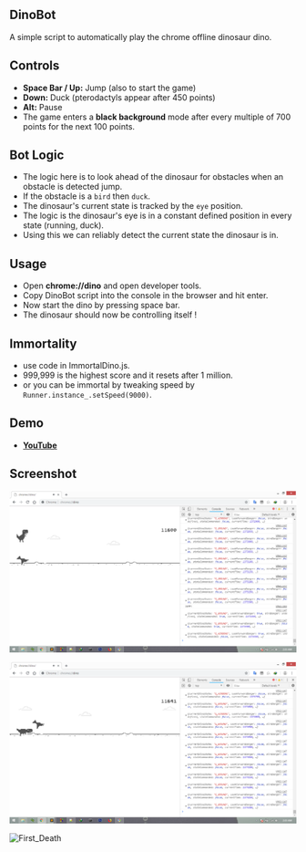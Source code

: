 ## DinoBot
A simple script to automatically play the chrome offline dinosaur dino.

## Controls
- **Space Bar / Up:** Jump (also to start the game)
- **Down:** Duck (pterodactyls appear after 450 points)
- **Alt:** Pause
- The game enters a **black background** mode after every multiple of 700 points for the next 100 points.


## Bot Logic
- The logic here is to look ahead of the dinosaur for obstacles when an obstacle is detected jump.
- If the obstacle is a `bird` then `duck`.
- The dinosaur's current state is tracked by the `eye` position.
- The logic is the dinosaur's eye is in a constant defined position in every state (running, duck).
- Using this we can reliably detect the current state the dinosaur is in. 

## Usage
- Open **chrome://dino** and open developer tools.
- Copy DinoBot script into the console in the browser and hit enter.
- Now start the dino by pressing space bar.
- The dinosaur should now be controlling itself !

## Immortality
- use code in ImmortalDino.js.
- 999,999 is the highest score and it resets after 1 million.
- or you can be immortal by tweaking speed by `Runner.instance_.setSpeed(9000)`.

## Demo

- **[YouTube](https://youtu.be/4ehEikF9lQ0)**

## Screenshot

![Jumping_Dino](screenshots/jump.png)

![Docking_Dino](screenshots/duck.png)

![First_Death](screenshots/death.png)
